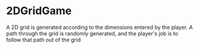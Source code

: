 # 2DGridGame
A 2D grid is generated according to the dimensions entered by the player.
A path through the grid is randomly generated, and the player's job is to follow that path out of the grid
